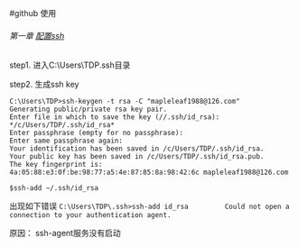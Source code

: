 #github 使用

###### 第一章 [配置ssh](https://help.github.com/articles/generating-ssh-keys)

step1. 进入C:\Users\TDP\.ssh目录

step2. 生成ssh key
```
C:\Users\TDP>ssh-keygen -t rsa -C "mapleleaf1988@126.com"
Generating public/private rsa key pair.
Enter file in which to save the key (//.ssh/id_rsa): */c/Users/TDP/.ssh/id_rsa*
Enter passphrase (empty for no passphrase):
Enter same passphrase again:
Your identification has been saved in /c/Users/TDP/.ssh/id_rsa.
Your public key has been saved in /c/Users/TDP/.ssh/id_rsa.pub.
The key fingerprint is:
4a:05:88:e3:0f:be:98:77:a5:4e:87:85:8a:98:42:6c mapleleaf1988@126.com

$ssh-add ~/.ssh/id_rsa
```
出现如下错误
`C:\Users\TDP\.ssh>ssh-add id_rsa        
Could not open a connection to your authentication agent.`

原因： ssh-agent服务没有启动

